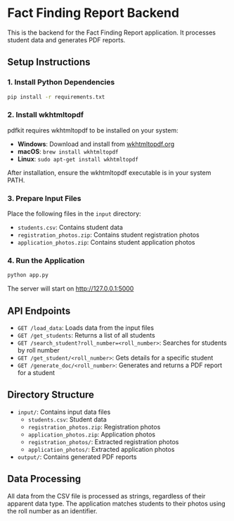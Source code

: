 # Fact Finding Report Backend

This is the backend for the Fact Finding Report application. It processes student data and generates PDF reports.

## Setup Instructions

### 1. Install Python Dependencies

```bash
pip install -r requirements.txt
```

### 2. Install wkhtmltopdf

pdfkit requires wkhtmltopdf to be installed on your system:

- **Windows**: Download and install from [wkhtmltopdf.org](https://wkhtmltopdf.org/downloads.html)
- **macOS**: `brew install wkhtmltopdf`
- **Linux**: `sudo apt-get install wkhtmltopdf`

After installation, ensure the wkhtmltopdf executable is in your system PATH.

### 3. Prepare Input Files

Place the following files in the `input` directory:

- `students.csv`: Contains student data
- `registration_photos.zip`: Contains student registration photos
- `application_photos.zip`: Contains student application photos

### 4. Run the Application

```bash
python app.py
```

The server will start on http://127.0.0.1:5000

## API Endpoints

- `GET /load_data`: Loads data from the input files
- `GET /get_students`: Returns a list of all students
- `GET /search_student?roll_number=<roll_number>`: Searches for students by roll number
- `GET /get_student/<roll_number>`: Gets details for a specific student
- `GET /generate_doc/<roll_number>`: Generates and returns a PDF report for a student

## Directory Structure

- `input/`: Contains input data files
  - `students.csv`: Student data
  - `registration_photos.zip`: Registration photos
  - `application_photos.zip`: Application photos
  - `registration_photos/`: Extracted registration photos
  - `application_photos/`: Extracted application photos
- `output/`: Contains generated PDF reports

## Data Processing

All data from the CSV file is processed as strings, regardless of their apparent data type. The application matches students to their photos using the roll number as an identifier.
